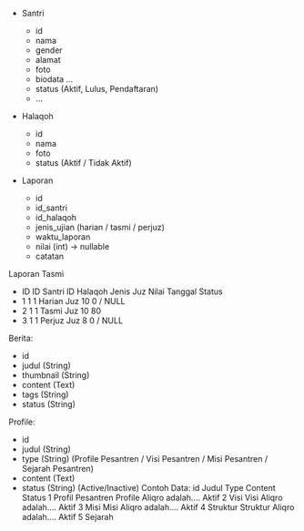 - Santri
  - id
  - nama
  - gender
  - alamat
  - foto
  - biodata ...
  - status (Aktif, Lulus, Pendaftaran)
  - ...

- Halaqoh
  - id
  - nama
  - foto
  - status (Aktif / Tidak Aktif)

- Laporan 
  - id
  - id_santri
  - id_halaqoh
  - jenis_ujian (harian / tasmi / perjuz)
  - waktu_laporan
  - nilai (int) -> nullable
  - catatan

Laporan Tasmi
- ID    ID Santri     ID Halaqoh    Jenis       Juz           Nilai       Tanggal     Status
- 1     1               1           Harian      Juz 10        0 / NULL
- 2     1               1           Tasmi       Juz 10        80
- 3     1               1           Perjuz      Juz 8         0 / NULL




Berita:
- id
- judul       (String)
- thumbnail   (String)
- content     (Text)
- tags        (String)
- status      (String)

Profile:
- id      
- judul       (String)
- type        (String) (Profile Pesantren / Visi Pesantren / Misi Pesantren / Sejarah Pesantren)
- content     (Text)
- status      (String) (Active/Inactive)
Contoh Data:
id    Judul             Type        Content           Status
1     Profil Pesantren  Profile     Aliqro adalah....  Aktif
2     Visi              Visi        Aliqro adalah....  Aktif
3     Misi              Misi        Aliqro adalah....  Aktif
4     Struktur          Struktur    Aliqro adalah....  Aktif
5     Sejarah